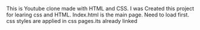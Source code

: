 This is Youtube clone made with HTML and CSS.
I was Created this project for learing css and HTML.
Index.html is the main page. Need to load first. css styles are applied in css pages.its already linked
